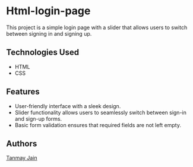 # Html-login-page
This project is a simple login page with a slider that allows users to switch between signing in and signing up.

## Technologies Used

- HTML
- CSS

## Features

- User-friendly interface with a sleek design.
- Slider functionality allows users to seamlessly switch between sign-in and sign-up forms.
- Basic form validation ensures that required fields are not left empty.

## Authors
 [Tanmay Jain](https://github.com/itztanmayjain)
  
